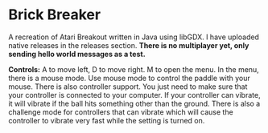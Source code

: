 # Brick Breaker
A recreation of Atari Breakout written in Java using libGDX.
I have uploaded native releases in the releases section.
**There is no multiplayer yet, only sending hello world messages as a test.**

**Controls:**
A to move left, D to move right. M to open the menu. In the menu, there is a mouse mode. Use mouse mode to control the paddle with your mouse. There is also controller support. You just need to make sure that your controller is connected to your computer. If your controller can vibrate, it will vibrate if the ball hits something other than the ground. There is also a challenge mode for controllers that can vibrate which will cause the controller to vibrate very fast while the setting is turned on.
